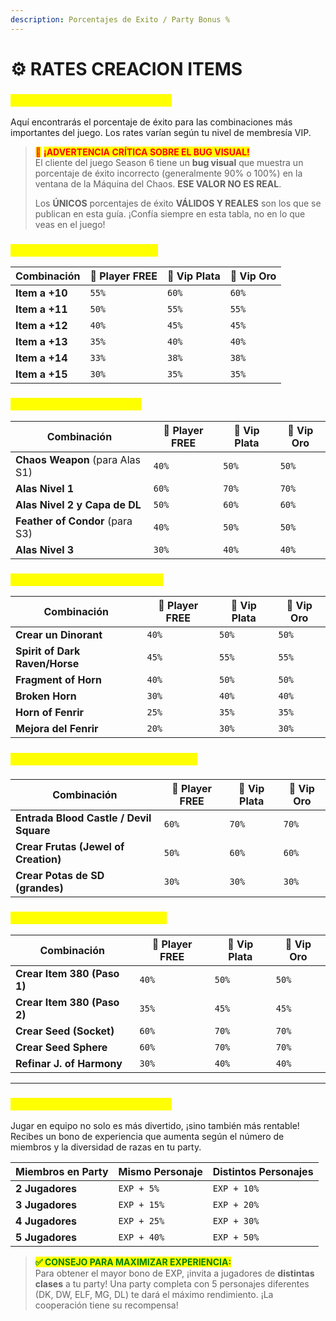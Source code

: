 ```yaml
---
description: Porcentajes de Exito / Party Bonus %
---
```


# ⚙️ RATES CREACION ITEMS

### <mark style="color:yellow;">🎰 Rates de la Máquina del Chaos</mark>

Aquí encontrarás el porcentaje de éxito para las combinaciones más importantes del juego. Los rates varían según tu nivel de membresía VIP.

> <mark style="color:red;">🔴</mark> <mark style="color:red;"></mark><mark style="color:red;">**¡ADVERTENCIA CRÍTICA SOBRE EL BUG VISUAL!**</mark> \
> El cliente del juego Season 6 tiene un **bug visual** que muestra un porcentaje de éxito incorrecto (generalmente 90% o 100%) en la ventana de la Máquina del Chaos. **ESE VALOR NO ES REAL**.
>
> Los **ÚNICOS** porcentajes de éxito **VÁLIDOS Y REALES** son los que se publican en esta guía. ¡Confía siempre en esta tabla, no en lo que veas en el juego!

### <mark style="color:yellow;">✨ Mejora de Items (+10 a +15)</mark>

| Combinación     | 👤 Player FREE | 🥈 Vip Plata | 🥇 Vip Oro |
| --------------- | -------------- | ------------ | ---------- |
| **Item a +10**  | `55%`          | `60%`        | `60%`      |
| **Item a +11**  | `50%`          | `55%`        | `55%`      |
| **Item a +12**  | `40%`          | `45%`        | `45%`      |
| **Item a +13**  | `35%`          | `40%`        | `40%`      |
| **Item a +14**  | `33%`          | `38%`        | `38%`      |
| **Item a +15**  | `30%`          | `35%`        | `35%`      |

### <mark style="color:yellow;">🦋 Creación de Alas y Capa</mark>

| Combinación                     | 👤 Player FREE | 🥈 Vip Plata | 🥇 Vip Oro |
| ------------------------------- | -------------- | ------------ | ---------- |
| **Chaos Weapon** (para Alas S1) | `40%`          | `50%`        | `50%`      |
| **Alas Nivel 1**                | `60%`          | `70%`        | `70%`      |
| **Alas Nivel 2 y Capa de DL**   | `50%`          | `60%`        | `60%`      |
| **Feather of Condor** (para S3) | `40%`          | `50%`        | `50%`      |
| **Alas Nivel 3**                | `30%`          | `40%`        | `40%`      |

### <mark style="color:yellow;">🐺 Creación de Mascotas (Pets)</mark>

| Combinación                    | 👤 Player FREE | 🥈 Vip Plata | 🥇 Vip Oro |
| ------------------------------ | -------------- | ------------ | ---------- |
| **Crear un Dinorant**          | `40%`          | `50%`        | `50%`      |
| **Spirit of Dark Raven/Horse** | `45%`          | `55%`        | `55%`      |
| **Fragment of Horn**           | `40%`          | `50%`        | `50%`      |
| **Broken Horn**                | `30%`          | `40%`        | `40%`      |
| **Horn of Fenrir**             | `25%`          | `35%`        | `35%`      |
| **Mejora del Fenrir**          | `20%`          | `30%`        | `30%`      |

### <mark style="color:yellow;">🎟️ Combinaciones de Eventos y Items</mark>

| Combinación                             | 👤 Player FREE | 🥈 Vip Plata | 🥇 Vip Oro |
| --------------------------------------- | -------------- | ------------ | ---------- |
| **Entrada Blood Castle / Devil Square** | `60%`          | `70%`        | `70%`      |
| **Crear Frutas (Jewel of Creation)**    | `50%`          | `60%`        | `60%`      |
| **Crear Potas de SD (grandes)**         | `30%`          | `30%`        | `30%`      |

### <mark style="color:yellow;">💎 Items 380, Socket y Harmony</mark>

| Combinación                 | 👤 Player FREE | 🥈 Vip Plata | 🥇 Vip Oro |
| --------------------------- | -------------- | ------------ | ---------- |
| **Crear Item 380 (Paso 1)** | `40%`          | `50%`        | `50%`      |
| **Crear Item 380 (Paso 2)** | `35%`          | `45%`        | `45%`      |
| **Crear Seed (Socket)**     | `60%`          | `70%`        | `70%`      |
| **Crear Seed Sphere**       | `60%`          | `70%`        | `70%`      |
| **Refinar J. of Harmony**   | `30%`          | `40%`        | `40%`      |

***

### <mark style="color:yellow;">🤝 Bonus de Experiencia en Party</mark>

Jugar en equipo no solo es más divertido, ¡sino también más rentable! Recibes un bono de experiencia que aumenta según el número de miembros y la diversidad de razas en tu party.

| Miembros en Party | Mismo Personaje | Distintos Personajes |
| ----------------- | --------------- | -------------------- |
| **2 Jugadores**   | `EXP + 5%`      | `EXP + 10%`          |
| **3 Jugadores**   | `EXP + 15%`     | `EXP + 20%`          |
| **4 Jugadores**   | `EXP + 25%`     | `EXP + 30%`          |
| **5 Jugadores**   | `EXP + 40%`     | `EXP + 50%`          |

> <mark style="color:green;">**✅ CONSEJO PARA MAXIMIZAR EXPERIENCIA:**</mark> \
> Para obtener el mayor bono de EXP, ¡invita a jugadores de **distintas clases** a tu party! Una party completa con 5 personajes diferentes (DK, DW, ELF, MG, DL) te dará el máximo rendimiento. ¡La cooperación tiene su recompensa!
